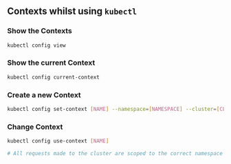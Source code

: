 ## Contexts whilst using `kubectl`

### Show the Contexts

```bash
kubectl config view
```

### Show the current Context

```bash
kubectl config current-context
```

### Create a new Context

```bash
kubectl config set-context [NAME] --namespace=[NAMESPACE] --cluster=[CLUSTER] --user=admin
```

### Change Context

```bash
kubectl config use-context [NAME]

# All requests made to the cluster are scoped to the correct namespace
```

